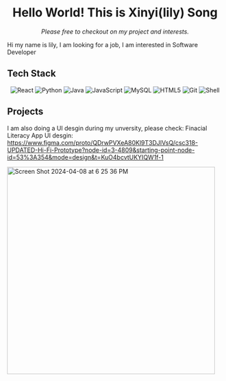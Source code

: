 <h1 align="center" style="text-decoration: none;">Hello World! This is Xinyi(lily) Song</h1>
<p align="center"><i>Please free to checkout on my project and interests. </i></p>

Hi my name is lily, I am looking for a job, I am interested in Software Developer

## Tech Stack

<p align="center">
  <img alt="React" src="https://img.shields.io/badge/-React-ffb400?style=flat-square&logo=react&logoColor=white" />
  <img alt="Python" src="https://img.shields.io/badge/-Python-ffb400?style=flat-square&logo=python&logoColor=white" />
   <img alt="Java" src="https://img.shields.io/badge/-Java-ffb400?style=flat-square&logo=openjdk&logoColor=white" />
  <img alt="JavaScript" src="https://img.shields.io/badge/-JavaScript-ffb400?style=flat-square&logo=javascript&logoColor=white" />
  <img alt="MySQL" src="https://img.shields.io/badge/-MySQL-ffb400?style=flat-square&logo=mysql&logoColor=white" />
  <img alt="HTML5" src="https://img.shields.io/badge/-HTML5-ffb400?style=flat-square&logo=html5&logoColor=white" />
  <img alt="Git" src="https://img.shields.io/badge/-Git-ffb400?style=flat-square&logo=git&logoColor=white" />
  <img alt="Shell" src="https://img.shields.io/badge/-Shell-ffb400?style=flat-square&logo=shell&logoColor=white" />
</p>

## Projects
I am also doing a UI desgin during my unversity, please check:
Finacial Literacy App UI desgin: https://www.figma.com/proto/QDrwPVXeA80Kl9T3DJIVsQ/csc318-UPDATED-Hi-Fi-Prototype?node-id=3-4809&starting-point-node-id=53%3A354&mode=design&t=KuO4bcvtUKYIQW1f-1
<div><img width="485" alt="Screen Shot 2024-04-08 at 6 25 36 PM" src="https://github.com/lily-sxy/lily-sxy/assets/134454052/5beeb8ca-7650-48db-80f3-15e265cf4c77"/></div>


